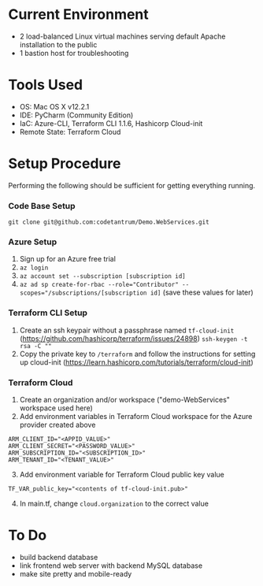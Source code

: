 # Current Environment
- 2 load-balanced Linux virtual machines serving default Apache installation to the public
- 1 bastion host for troubleshooting

# Tools Used
- OS: Mac OS X v12.2.1
- IDE: PyCharm (Community Edition)
- IaC: Azure-CLI, Terraform CLI 1.1.6, Hashicorp Cloud-init
- Remote State: Terraform Cloud

# Setup Procedure
Performing the following should be sufficient for getting
everything running. 

### Code Base Setup
`git clone git@github.com:codetantrum/Demo.WebServices.git`

### Azure Setup
1. Sign up for an Azure free trial
2. `az login`
3. `az account set --subscription [subscription id]`
4. `az ad sp create-for-rbac --role="Contributor" --scopes="/subscriptions/[subscription id]`
   (save these values for later)

### Terraform CLI Setup
1. Create an ssh keypair without a passphrase named `tf-cloud-init`
(https://github.com/hashicorp/terraform/issues/24898)
`ssh-keygen -t rsa -C ""`
2. Copy the private key to `/terraform` and follow the instructions for setting up cloud-init
   (https://learn.hashicorp.com/tutorials/terraform/cloud-init)

### Terraform Cloud 
1. Create an organization and/or workspace ("demo-WebServices" workspace used here)
2. Add environment variables in Terraform Cloud workspace for the Azure provider created above
```
ARM_CLIENT_ID="<APPID_VALUE>"
ARM_CLIENT_SECRET="<PASSWORD_VALUE>"
ARM_SUBSCRIPTION_ID="<SUBSCRIPTION_ID>"
ARM_TENANT_ID="<TENANT_VALUE>"
```
3. Add environment variable for Terraform Cloud public key value
```
TF_VAR_public_key="<contents of tf-cloud-init.pub>"
```
4. In main.tf, change `cloud.organization` to the correct value

# To Do
- build backend database
- link frontend web server with backend MySQL database
- make site pretty and mobile-ready